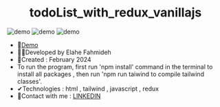 <h1 align="center">todoList_with_redux_vanillajs</h1>

![demo](https://github.com/Ela-Fhd/todoList_with_redux_vanillajs/blob/main/assets/demo/demo-1.png)
![demo](https://github.com/Ela-Fhd/todoList_with_redux_vanillajs/blob/main/assets/demo/demo-2.png)
![demo](https://github.com/Ela-Fhd/todoList_with_redux_vanillajs/blob/main/assets/demo/demo-3.png)

  - &#128204;<a href="https://todolist-with-redux-and-js.netlify.app/" >Demo</a>
  - 🙋‍♀️Developed by Elahe Fahmideh
  - 📆Created : February 2024
  - To run the program, first run 'npm install' command in the terminal to install all packages , then run 'npm run taiwind to compile tailwind classes'.
  - &#x2714;Technologies : html , tailwind , javascript , redux
  - &#128231;Contact with me : <a href="https://www.linkedin.com/in/elahe-fahmideh/">LINKEDIN</a>






